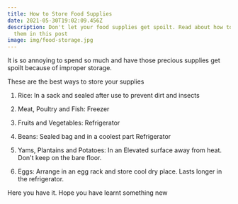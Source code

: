 ```yaml
---
title: How to Store Food Supplies
date: 2021-05-30T19:02:09.456Z
description: Don't let your food supplies get spoilt. Read about how to store
  them in this post
image: img/food-storage.jpg
---
```

It is so annoying to spend so much and have those precious supplies get spoilt because of improper storage.

These are the best ways to store your supplies

1. Rice: In a sack and sealed after use to prevent dirt and insects

2. Meat, Poultry and Fish: Freezer

3. Fruits and Vegetables: Refrigerator

4. Beans: Sealed bag and in a coolest part Refrigerator

5. Yams, Plantains and Potatoes: In an Elevated surface away from heat. Don't keep on the bare floor.

6. Eggs: Arrange in an egg rack and store cool dry place. Lasts longer in the refrigerator.



Here you have it. Hope you have learnt something new